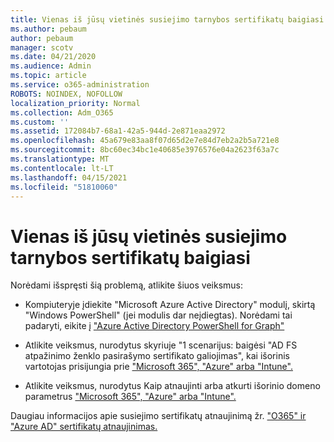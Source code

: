 ```yaml
---
title: Vienas iš jūsų vietinės susiejimo tarnybos sertifikatų baigiasi
ms.author: pebaum
author: pebaum
manager: scotv
ms.date: 04/21/2020
ms.audience: Admin
ms.topic: article
ms.service: o365-administration
ROBOTS: NOINDEX, NOFOLLOW
localization_priority: Normal
ms.collection: Adm_O365
ms.custom: ''
ms.assetid: 172084b7-68a1-42a5-944d-2e871eaa2972
ms.openlocfilehash: 45a679e83aa8f07d65d2e7e84d7eb2a2b5a721e8
ms.sourcegitcommit: 8bc60ec34bc1e40685e3976576e04a2623f63a7c
ms.translationtype: MT
ms.contentlocale: lt-LT
ms.lasthandoff: 04/15/2021
ms.locfileid: "51810060"
---
```

# <a name="one-of-your-on-premises-federation-service-certificates-is-expiring"></a>Vienas iš jūsų vietinės susiejimo tarnybos sertifikatų baigiasi

Norėdami išspręsti šią problemą, atlikite šiuos veiksmus:
  
- Kompiuteryje įdiekite "Microsoft Azure Active Directory" modulį, skirtą "Windows PowerShell" (jei modulis dar neįdiegtas). Norėdami tai padaryti, eikite į ["Azure Active Directory PowerShell for Graph" ](https://docs.microsoft.com/powershell/azure/active-directory/install-adv2?view=azureadps-2.0)
    
- Atlikite veiksmus, nurodytus skyriuje "1 scenarijus: baigėsi "AD FS atpažinimo ženklo pasirašymo sertifikato galiojimas", kai išorinis vartotojas prisijungia prie ["Microsoft 365", "Azure" arba "Intune".](https://support.microsoft.com/help/2713898/there-was-a-problem-accessing-the-site-error-from-ad-fs-when-a-federat)
    
- Atlikite veiksmus, nurodytus Kaip atnaujinti arba atkurti išorinio domeno parametrus ["Microsoft 365", "Azure" arba "Intune".](https://support.microsoft.com/help/2647048/how-to-update-or-repair-the-settings-of-a-federated-domain-in-office-3)
    
Daugiau informacijos apie susiejimo sertifikatų atnaujinimą žr. ["O365" ir "Azure AD" sertifikatų atnaujinimas.](https://docs.microsoft.com/azure/active-directory/connect/active-directory-aadconnect-o365-certs)
  

